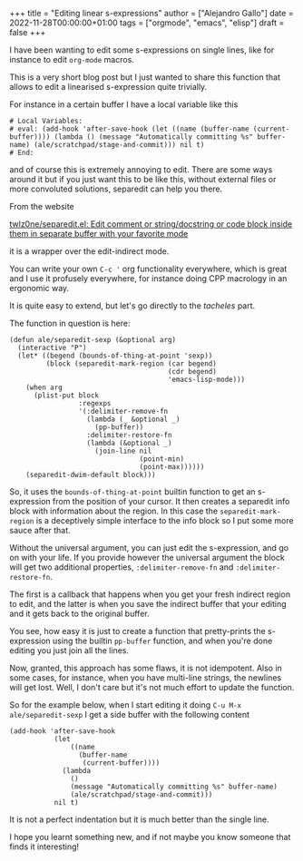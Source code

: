 +++
title = "Editing linear s-expressions"
author = ["Alejandro Gallo"]
date = 2022-11-28T00:00:00+01:00
tags = ["orgmode", "emacs", "elisp"]
draft = false
+++

I have been wanting to edit some s-expressions on single lines,
like for instance to edit `org-mode` macros.

This is a very short blog post but I just wanted to share this function that allows
to edit a linearised s-expression quite trivially.

For instance in a certain buffer I have a local variable like this

```text { textarea="t" }
# Local Variables:
# eval: (add-hook 'after-save-hook (let ((name (buffer-name (current-buffer)))) (lambda () (message "Automatically committing %s" buffer-name) (ale/scratchpad/stage-and-commit))) nil t)
# End:
```

and of course this is extremely annoying to edit.
There are some ways around it but if you just want this to be like this, without external files
or more convoluted solutions, separedit can help you there.

From the website

[twlz0ne/separedit.el: Edit comment or string/docstring or code block inside them in separate buffer with your favorite mode](https://github.com/twlz0ne/separedit.el)

it is a wrapper over the edit-indirect mode.

You can write your own `C-c '` org functionality everywhere, which is great and I use it profusely
everywhere, for instance doing CPP macrology in an ergonomic way.

It is quite easy to extend, but let's go directly to the _tacheles_ part.

The function in question is here:

```emacs-lisp
(defun ale/separedit-sexp (&optional arg)
  (interactive "P")
  (let* ((begend (bounds-of-thing-at-point 'sexp))
         (block (separedit-mark-region (car begend)
                                       (cdr begend)
                                       'emacs-lisp-mode)))
    (when arg
      (plist-put block
                 :regexps
                 '(:delimiter-remove-fn
                   (lambda (_ &optional _)
                     (pp-buffer))
                   :delimiter-restore-fn
                   (lambda (&optional _)
                     (join-line nil
                                (point-min)
                                (point-max))))))
    (separedit-dwim-default block)))
```

So, it uses the `bounds-of-thing-at-point` builtin function to get an
s-expression from the position of your cursor.  It then creates a
separedit info block with information about the region. In this case
the `separedit-mark-region` is a deceptively simple interface to the
info block so I put some more sauce after that.

Without the universal argument, you can just edit the s-expression,
and go on with your life.
If you provide however the universal argument the block will get
two additional properties,
`:delimiter-remove-fn` and `:delimiter-restore-fn`.

The first is a callback that happens when you get your fresh indirect region
to edit, and the latter is when you save the indirect buffer that your editing
and it gets back to the original buffer.

You see, how easy it is just to create a function that pretty-prints the s-expression
using the builtin `pp-buffer` function, and when you're done editing
you just join all the lines.

Now, granted, this approach has some flaws, it is not idempotent.
Also in some cases, for instance, when you have multi-line strings,
the newlines will get lost. Well, I don't care but it's not much effort to update the function.

So for the example below, when I start editing it doing
`C-u M-x ale/separedit-sexp` I get a side buffer with the following content

```elisp
(add-hook 'after-save-hook
           (let
               ((name
                 (buffer-name
                  (current-buffer))))
             (lambda
               ()
               (message "Automatically committing %s" buffer-name)
               (ale/scratchpad/stage-and-commit)))
           nil t)
```

It is not a perfect indentation but it is much better
than the single line.

I hope you learnt something new, and if not maybe you know someone
that finds it interesting!
